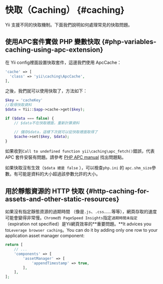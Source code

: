 # 快取（Caching） {#caching}

Yii 支援不同的快取機制。下面我們說明如何處理常見的快取問題。

## 使用APC套件實做 PHP 變數快取 {#php-variables-caching-using-apc-extension}

在 Yii config裡面設置快取套件，這邊我們使用 ApcCache：

```php
'cache' => [
  'class' => 'yii\caching\ApcCache',
],
```

之後，我們就可以使用快取了，方法如下：

```php
$key = 'cacheKey'
//取得快取資料
$data = Yii::$app->cache->get($key);

if ($data === false) {
    // $data不在快取裡面，重新計算資料

    // 儲存$data，這樣下次就可以從快取裡面取得了
    $cache->set($key, $data);
}
```

如果收到`Call to undefined function yii\caching\apc_fetch()`錯誤，代表 APC 套件安裝有問題。請參考 [PHP APC manual](http://php.net/manual/en/book.apc.php) 找出問題點。

如果快取沒有生效（`$data 總是 false` ），可以檢查`php.ini` 的 `apc.shm_size`參數。有可能是資料的大小超過該參數允許的大小。

## 用於靜態資源的 HTTP 快取 {#http-caching-for-assets-and-other-static-resources}

如果沒有指定靜態資源的過期時間 （像是`.js`、`.css`……等等），網頁存取的速度可能會變得非常慢。`Chrome的 PageSpeed Insights`指定`過期時間未指定`（expiration not specified）是Yii網頁效率的**重要問題。**It advices you to`Leverage browser caching`。You can do it by adding only one row to your application asset manager component:

```php
return [
    // ...
    'components' => [
        'assetManager' => [
            'appendTimestamp' => true,
        ],
    ],
];
```



